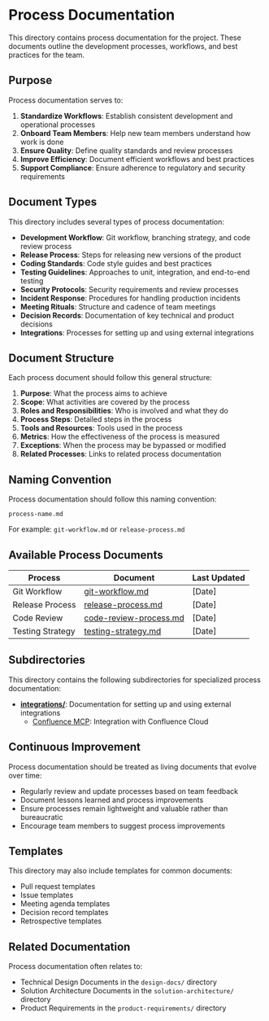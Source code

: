 # Process Documentation

This directory contains process documentation for the project. These documents outline the development processes, workflows, and best practices for the team.

## Purpose

Process documentation serves to:

1. **Standardize Workflows**: Establish consistent development and operational processes
2. **Onboard Team Members**: Help new team members understand how work is done
3. **Ensure Quality**: Define quality standards and review processes
4. **Improve Efficiency**: Document efficient workflows and best practices
5. **Support Compliance**: Ensure adherence to regulatory and security requirements

## Document Types

This directory includes several types of process documentation:

- **Development Workflow**: Git workflow, branching strategy, and code review process
- **Release Process**: Steps for releasing new versions of the product
- **Coding Standards**: Code style guides and best practices
- **Testing Guidelines**: Approaches to unit, integration, and end-to-end testing
- **Security Protocols**: Security requirements and review processes
- **Incident Response**: Procedures for handling production incidents
- **Meeting Rituals**: Structure and cadence of team meetings
- **Decision Records**: Documentation of key technical and product decisions
- **Integrations**: Processes for setting up and using external integrations

## Document Structure

Each process document should follow this general structure:

1. **Purpose**: What the process aims to achieve
2. **Scope**: What activities are covered by the process
3. **Roles and Responsibilities**: Who is involved and what they do
4. **Process Steps**: Detailed steps in the process
5. **Tools and Resources**: Tools used in the process
6. **Metrics**: How the effectiveness of the process is measured
7. **Exceptions**: When the process may be bypassed or modified
8. **Related Processes**: Links to related process documentation

## Naming Convention

Process documentation should follow this naming convention:

```
process-name.md
```

For example: `git-workflow.md` or `release-process.md`

## Available Process Documents

| Process | Document | Last Updated |
|---------|----------|-------------|
| Git Workflow | [git-workflow.md](./git-workflow.md) | [Date] |
| Release Process | [release-process.md](./release-process.md) | [Date] |
| Code Review | [code-review-process.md](./code-review-process.md) | [Date] |
| Testing Strategy | [testing-strategy.md](./testing-strategy.md) | [Date] |

## Subdirectories

This directory contains the following subdirectories for specialized process documentation:

- **[integrations/](./integrations/)**: Documentation for setting up and using external integrations
  - [Confluence MCP](./integrations/using-confluence-mcp.md): Integration with Confluence Cloud

## Continuous Improvement

Process documentation should be treated as living documents that evolve over time:

- Regularly review and update processes based on team feedback
- Document lessons learned and process improvements
- Ensure processes remain lightweight and valuable rather than bureaucratic
- Encourage team members to suggest process improvements

## Templates

This directory may also include templates for common documents:

- Pull request templates
- Issue templates
- Meeting agenda templates
- Decision record templates
- Retrospective templates

## Related Documentation

Process documentation often relates to:
- Technical Design Documents in the `design-docs/` directory
- Solution Architecture Documents in the `solution-architecture/` directory
- Product Requirements in the `product-requirements/` directory 